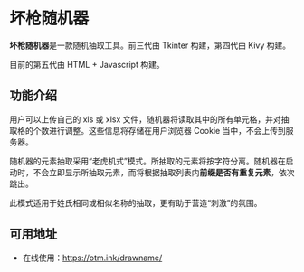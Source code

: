 # 坏枪随机器
**坏枪随机器**是一款随机抽取工具。前三代由 Tkinter 构建，第四代由 Kivy 构建。

目前的第五代由 HTML + Javascript 构建。

## 功能介绍
用户可以上传自己的 xls 或 xlsx 文件，随机器将读取其中的所有单元格，并对抽取格的个数进行调整。这些信息将存储在用户浏览器 Cookie 当中，不会上传到服务器。

随机器的元素抽取采用“老虎机式”模式。所抽取的元素将按字符分离。随机器在启动时，不会立即显示所抽取元素，而将根据抽取列表内**前缀是否有重复元素**，依次跳出。

此模式适用于姓氏相同或相似名称的抽取，更有助于营造“刺激”的氛围。
## 可用地址
* 在线使用：https://otm.ink/drawname/
